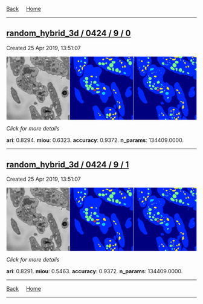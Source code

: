 
[Back](..)&nbsp;&nbsp;&nbsp;&nbsp;&nbsp;[Home](https://leapmanlab.github.io/snapshots)

---

<div class="summary"><a href="0"><h2>random_hybrid_3d / 0424 / 9 / 0</h2></a><p>Created 25 Apr 2019, 13:51:07
</p><a href="0"><img src="0/media/summary.png" align="center"></a><p>
<i>Click for more details</i>
</p></div>

**ari**: 0.8294. **miou**: 0.6323. **accuracy**: 0.9372. **n_params**: 134409.0000. 

---

<div class="summary"><a href="1"><h2>random_hybrid_3d / 0424 / 9 / 1</h2></a><p>Created 25 Apr 2019, 13:51:07
</p><a href="1"><img src="1/media/summary.png" align="center"></a><p>
<i>Click for more details</i>
</p></div>

**ari**: 0.8291. **miou**: 0.5463. **accuracy**: 0.9372. **n_params**: 134409.0000. 

---

[Back](..)&nbsp;&nbsp;&nbsp;&nbsp;&nbsp;[Home](https://leapmanlab.github.io/snapshots)

---